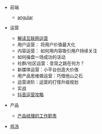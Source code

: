 * 前端

  * [angular](frontEnd/angular)

* 运营

  * [解读互联网运营](operation/step-1.md)
  * 用户运营： 将用户价值最大化
  * 内容运营： 如何用内容吸引用户持续关注
  * 如何操盘一场成功的活动
  * 社群/社区运营：变现之路在何方？
  * 新媒体运营：小平台创造大价值
  * 用产品思维做运营：巧借他山之石
  * 运营进阶：运营的打怪升级规划
  * 实战
  * [抖音运营攻略](douying/运营.md)

* 产品

  * [产品经理的工作职责](product/职责.md)

* [鸡汤](soup/index.md)



